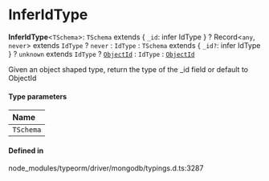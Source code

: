 # InferIdType

 **InferIdType**<`TSchema`\>: `TSchema` extends { `_id`: infer IdType  } ? Record<`any`, `never`\> extends `IdType` ? `never` : `IdType` : `TSchema` extends { `_id?`: infer IdType  } ? `unknown` extends `IdType` ? [`ObjectId`](../classes/ObjectId.md) : `IdType` : [`ObjectId`](../classes/ObjectId.md)

Given an object shaped type, return the type of the _id field or default to ObjectId

#### Type parameters

| Name |
| :------ |
| `TSchema` | `object` |

#### Defined in

node_modules/typeorm/driver/mongodb/typings.d.ts:3287
